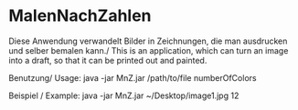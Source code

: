 # MalenNachZahlen
Diese Anwendung verwandelt Bilder in Zeichnungen, die man ausdrucken und selber bemalen kann./ This is an application, which can turn an image into a draft, so that it can be printed out and painted.

Benutzung/ Usage:
java -jar MnZ.jar /path/to/file numberOfColors

Beispiel / Example:
java -jar MnZ.jar ~/Desktop/image1.jpg 12
